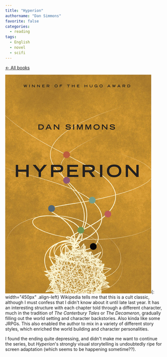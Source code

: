 ```yaml
---
title: "Hyperion"
authorname: "Dan Simmons"
favorite: false
categories:
  - reading
tags:
  - English
  - novel
  - scifi
---
```

<span style="color:gray">[← All books](https://www.kaito.co/reading/)</span>  

![image-left](/images/reading/hyperion.jpeg){: width="450px" .align-left} 
Wikipedia tells me that this is a cult classic, although I must confess that I didn't know about it until late last year. It has an interesting structure with each chapter told through a different character, much in the tradition of *The Canterbury Tales* or *The Decameron*, gradually filling out the world setting and character backstories. Also kinda like some JRPGs. This also enabled the author to mix in a variety of different story styles, which enriched the world building and character personalities.  

I found the ending quite depressing, and didn't make me want to continue the series, but *Hyperion*'s strongly visual storytelling is undoubtedly ripe for screen adaptation (which seems to be happening sometime??). 
